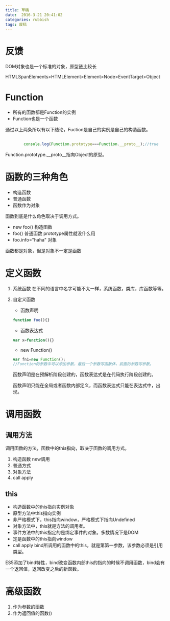 ```yaml
---
title: 草稿  
date:  2016-3-21 20:41:02  
categories: rubbish
tags: 废稿 
---
```

# 反馈
DOM对象也是一个标准的对象，原型链比较长

HTMLSpanElements>HTMLElement>Element>Node>EventTarget>Object
# Function
- 所有的函数都是Function的实例
- Function也是一个函数

通过以上两条所以有以下结论，Fuction是自己的实例是自己的构造函数。
```javascript
    
        console.log(Function.prototype===Function.__proto__);//true
```

Function.prototype.__proto__指向Object的原型。
# 函数的三种角色
- 构造函数
- 普通函数
- 函数作为对象 

函数到底是什么角色取决于调用方式。
- new foo() 构造函数
- foo() 普通函数 prototype属性就没什么用
- foo.info="haha" 对象

函数都是对象，但是对象不一定是函数
# 定义函数
1. 系统函数
    在不同的语言中名字可能不太一样，系统函数，类库，库函数等等。
2. 自定义函数
    - 函数声明
    ```javascript
    function foo(){}
    ```
    - 函数表达式
    ```javascript
    var x=function(){}
    ```
    - new Function()
    ```javascript
    var fn1=new Function();
    //Function的参数中可以添加参数，最后一个参数写函数体，前面的参数写参数。
    ```
    函数声明是在预解析阶段创建的，函数表达式是在代码执行阶段创建的。

    函数声明只能在全局或者函数内部定义，而函数表达式只能在表达式中，出现。
# 调用函数
## 调用方法
调用函数的方法，函数中的this指向，取决于函数的调用方式。
1. 构造函数 new调用
2. 普通方式
3. 对象方法
4. call apply
## this
- 构造函数中的this指向实例对象
- 原型方法中this指向实例
- 非严格模式下，this指向window，严格模式下指向Undefined
- 对象方法中，this就是方法的调用者。
- 事件方法中的this指定的是绑定事件的对象。多数情况下是DOM
- 定是函数中的this指向window
- call apply bind所调用的函数中的this，就是第第一参数，该参数必须是引用类型。

ES5添加了bind特性，bind改变函数内部this的指向的时候不调用函数，bind会有一个返回值，返回改变之后的新函数。
# 高级函数
1. 作为参数的函数
2. 作为返回值的函数()

